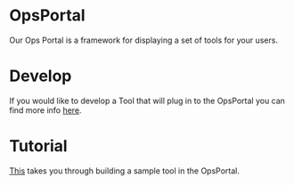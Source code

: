 # OpsPortal
Our Ops Portal is a framework for displaying a set of tools for your users.  


# Develop
If you would like to develop a Tool that will plug in to the OpsPortal you can find more info [here](develop/Develop.md). 


# Tutorial
[This](tutorial/tutorial.md) takes you through building a sample tool in the OpsPortal.


